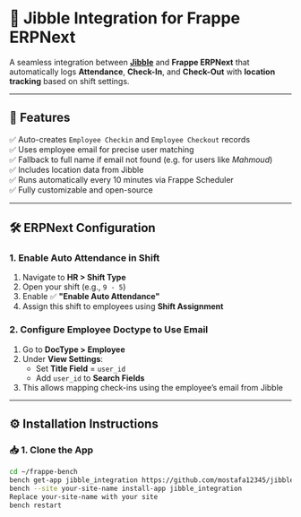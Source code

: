 # 🚀 Jibble Integration for Frappe ERPNext

A seamless integration between **[Jibble](https://www.jibble.io/)** and **Frappe ERPNext** that automatically logs **Attendance**, **Check-In**, and **Check-Out** with **location tracking** based on shift settings.

---

## 📌 Features

✅ Auto-creates `Employee Checkin` and `Employee Checkout` records  
✅ Uses employee email for precise user matching  
✅ Fallback to full name if email not found (e.g. for users like *Mahmoud*)  
✅ Includes location data from Jibble  
✅ Runs automatically every 10 minutes via Frappe Scheduler  
✅ Fully customizable and open-source  

---

## 🛠️ ERPNext Configuration

### 1. Enable Auto Attendance in Shift

1. Navigate to **HR > Shift Type**
2. Open your shift (e.g., `9 - 5`)
3. Enable ✅ **"Enable Auto Attendance"**
4. Assign this shift to employees using **Shift Assignment**

### 2. Configure Employee Doctype to Use Email

1. Go to **DocType > Employee**
2. Under **View Settings**:
   - Set **Title Field** = `user_id`
   - Add `user_id` to **Search Fields**
3. This allows mapping check-ins using the employee’s email from Jibble


---

## ⚙️ Installation Instructions

### 📥 1. Clone the App

```bash
cd ~/frappe-bench
bench get-app jibble_integration https://github.com/mostafa12345/jibble_integration
bench --site your-site-name install-app jibble_integration
Replace your-site-name with your site
bench restart

